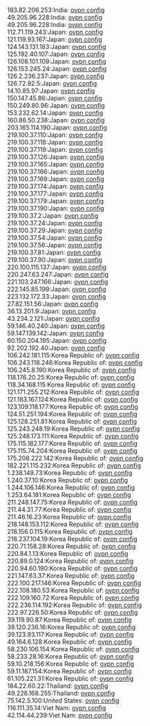 183.82.206.253:India: [ovpn config](vpn/183_82_206_253.ovpn)  
49.205.96.228:India: [ovpn config](vpn/49_205_96_228.ovpn)  
49.205.96.228:India: [ovpn config](vpn/49_205_96_228.ovpn)  
112.71.119.243:Japan: [ovpn config](vpn/112_71_119_243.ovpn)  
121.119.93.167:Japan: [ovpn config](vpn/121_119_93_167.ovpn)  
124.143.131.183:Japan: [ovpn config](vpn/124_143_131_183.ovpn)  
125.192.40.107:Japan: [ovpn config](vpn/125_192_40_107.ovpn)  
126.108.101.109:Japan: [ovpn config](vpn/126_108_101_109.ovpn)  
126.153.245.24:Japan: [ovpn config](vpn/126_153_245_24.ovpn)  
126.2.236.237:Japan: [ovpn config](vpn/126_2_236_237.ovpn)  
126.72.92.5:Japan: [ovpn config](vpn/126_72_92_5.ovpn)  
14.10.85.97:Japan: [ovpn config](vpn/14_10_85_97.ovpn)  
150.147.45.86:Japan: [ovpn config](vpn/150_147_45_86.ovpn)  
150.249.80.96:Japan: [ovpn config](vpn/150_249_80_96.ovpn)  
153.232.62.14:Japan: [ovpn config](vpn/153_232_62_14.ovpn)  
160.86.50.238:Japan: [ovpn config](vpn/160_86_50_238.ovpn)  
203.165.114.190:Japan: [ovpn config](vpn/203_165_114_190.ovpn)  
219.100.37.110:Japan: [ovpn config](vpn/219_100_37_110.ovpn)  
219.100.37.118:Japan: [ovpn config](vpn/219_100_37_118.ovpn)  
219.100.37.119:Japan: [ovpn config](vpn/219_100_37_119.ovpn)  
219.100.37.126:Japan: [ovpn config](vpn/219_100_37_126.ovpn)  
219.100.37.165:Japan: [ovpn config](vpn/219_100_37_165.ovpn)  
219.100.37.166:Japan: [ovpn config](vpn/219_100_37_166.ovpn)  
219.100.37.169:Japan: [ovpn config](vpn/219_100_37_169.ovpn)  
219.100.37.174:Japan: [ovpn config](vpn/219_100_37_174.ovpn)  
219.100.37.177:Japan: [ovpn config](vpn/219_100_37_177.ovpn)  
219.100.37.179:Japan: [ovpn config](vpn/219_100_37_179.ovpn)  
219.100.37.190:Japan: [ovpn config](vpn/219_100_37_190.ovpn)  
219.100.37.2:Japan: [ovpn config](vpn/219_100_37_2.ovpn)  
219.100.37.24:Japan: [ovpn config](vpn/219_100_37_24.ovpn)  
219.100.37.29:Japan: [ovpn config](vpn/219_100_37_29.ovpn)  
219.100.37.54:Japan: [ovpn config](vpn/219_100_37_54.ovpn)  
219.100.37.56:Japan: [ovpn config](vpn/219_100_37_56.ovpn)  
219.100.37.81:Japan: [ovpn config](vpn/219_100_37_81.ovpn)  
219.100.37.90:Japan: [ovpn config](vpn/219_100_37_90.ovpn)  
220.100.115.137:Japan: [ovpn config](vpn/220_100_115_137.ovpn)  
220.247.63.247:Japan: [ovpn config](vpn/220_247_63_247.ovpn)  
221.103.247.166:Japan: [ovpn config](vpn/221_103_247_166.ovpn)  
222.145.85.199:Japan: [ovpn config](vpn/222_145_85_199.ovpn)  
223.132.172.33:Japan: [ovpn config](vpn/223_132_172_33.ovpn)  
27.82.151.56:Japan: [ovpn config](vpn/27_82_151_56.ovpn)  
36.13.201.9:Japan: [ovpn config](vpn/36_13_201_9.ovpn)  
43.234.2.121:Japan: [ovpn config](vpn/43_234_2_121.ovpn)  
59.146.40.240:Japan: [ovpn config](vpn/59_146_40_240.ovpn)  
59.147.139.142:Japan: [ovpn config](vpn/59_147_139_142.ovpn)  
60.150.204.195:Japan: [ovpn config](vpn/60_150_204_195.ovpn)  
92.202.192.40:Japan: [ovpn config](vpn/92_202_192_40.ovpn)  
106.242.181.115:Korea Republic of: [ovpn config](vpn/106_242_181_115.ovpn)  
106.243.118.246:Korea Republic of: [ovpn config](vpn/106_243_118_246.ovpn)  
106.245.8.190:Korea Republic of: [ovpn config](vpn/106_245_8_190.ovpn)  
118.176.20.25:Korea Republic of: [ovpn config](vpn/118_176_20_25.ovpn)  
118.34.168.115:Korea Republic of: [ovpn config](vpn/118_34_168_115.ovpn)  
121.171.255.212:Korea Republic of: [ovpn config](vpn/121_171_255_212.ovpn)  
121.183.167.124:Korea Republic of: [ovpn config](vpn/121_183_167_124.ovpn)  
123.109.118.177:Korea Republic of: [ovpn config](vpn/123_109_118_177.ovpn)  
124.51.251.194:Korea Republic of: [ovpn config](vpn/124_51_251_194.ovpn)  
125.128.251.81:Korea Republic of: [ovpn config](vpn/125_128_251_81.ovpn)  
125.243.248.19:Korea Republic of: [ovpn config](vpn/125_243_248_19.ovpn)  
125.248.173.111:Korea Republic of: [ovpn config](vpn/125_248_173_111.ovpn)  
175.115.182.177:Korea Republic of: [ovpn config](vpn/175_115_182_177.ovpn)  
175.115.74.204:Korea Republic of: [ovpn config](vpn/175_115_74_204.ovpn)  
175.208.222.142:Korea Republic of: [ovpn config](vpn/175_208_222_142.ovpn)  
182.221.115.232:Korea Republic of: [ovpn config](vpn/182_221_115_232.ovpn)  
1.238.149.73:Korea Republic of: [ovpn config](vpn/1_238_149_73.ovpn)  
1.240.37.10:Korea Republic of: [ovpn config](vpn/1_240_37_10.ovpn)  
1.244.106.146:Korea Republic of: [ovpn config](vpn/1_244_106_146.ovpn)  
1.253.64.181:Korea Republic of: [ovpn config](vpn/1_253_64_181.ovpn)  
211.248.147.75:Korea Republic of: [ovpn config](vpn/211_248_147_75.ovpn)  
211.44.31.77:Korea Republic of: [ovpn config](vpn/211_44_31_77.ovpn)  
211.46.16.23:Korea Republic of: [ovpn config](vpn/211_46_16_23.ovpn)  
218.148.153.112:Korea Republic of: [ovpn config](vpn/218_148_153_112.ovpn)  
218.156.0.115:Korea Republic of: [ovpn config](vpn/218_156_0_115.ovpn)  
218.237.104.19:Korea Republic of: [ovpn config](vpn/218_237_104_19.ovpn)  
220.71.158.28:Korea Republic of: [ovpn config](vpn/220_71_158_28.ovpn)  
220.84.1.13:Korea Republic of: [ovpn config](vpn/220_84_1_13.ovpn)  
220.89.0.124:Korea Republic of: [ovpn config](vpn/220_89_0_124.ovpn)  
220.94.60.190:Korea Republic of: [ovpn config](vpn/220_94_60_190.ovpn)  
221.147.63.37:Korea Republic of: [ovpn config](vpn/221_147_63_37.ovpn)  
222.100.217.146:Korea Republic of: [ovpn config](vpn/222_100_217_146.ovpn)  
222.108.180.53:Korea Republic of: [ovpn config](vpn/222_108_180_53.ovpn)  
222.109.160.72:Korea Republic of: [ovpn config](vpn/222_109_160_72.ovpn)  
222.236.114.192:Korea Republic of: [ovpn config](vpn/222_236_114_192.ovpn)  
222.97.226.50:Korea Republic of: [ovpn config](vpn/222_97_226_50.ovpn)  
39.119.90.87:Korea Republic of: [ovpn config](vpn/39_119_90_87.ovpn)  
39.120.236.16:Korea Republic of: [ovpn config](vpn/39_120_236_16.ovpn)  
39.123.93.117:Korea Republic of: [ovpn config](vpn/39_123_93_117.ovpn)  
49.164.6.128:Korea Republic of: [ovpn config](vpn/49_164_6_128.ovpn)  
58.230.106.154:Korea Republic of: [ovpn config](vpn/58_230_106_154.ovpn)  
58.233.28.16:Korea Republic of: [ovpn config](vpn/58_233_28_16.ovpn)  
59.10.218.156:Korea Republic of: [ovpn config](vpn/59_10_218_156.ovpn)  
59.11.187.154:Korea Republic of: [ovpn config](vpn/59_11_187_154.ovpn)  
61.105.221.31:Korea Republic of: [ovpn config](vpn/61_105_221_31.ovpn)  
184.22.60.22:Thailand: [ovpn config](vpn/184_22_60_22.ovpn)  
49.228.168.255:Thailand: [ovpn config](vpn/49_228_168_255.ovpn)  
75.142.5.100:United States: [ovpn config](vpn/75_142_5_100.ovpn)  
116.111.35.14:Viet Nam: [ovpn config](vpn/116_111_35_14.ovpn)  
42.114.44.239:Viet Nam: [ovpn config](vpn/42_114_44_239.ovpn)  
